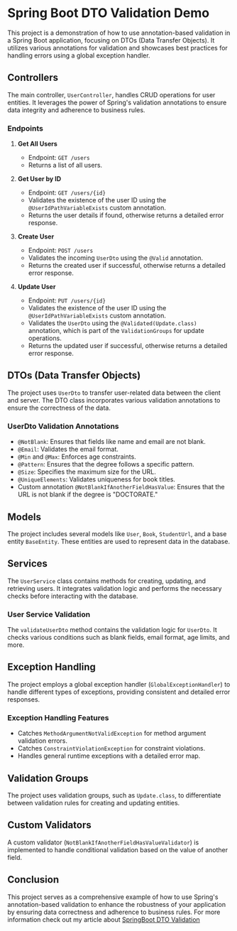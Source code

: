 # Spring Boot DTO Validation Demo

This project is a demonstration of how to use annotation-based validation in a Spring Boot application, focusing on DTOs (Data Transfer Objects). It utilizes various annotations for validation and showcases best practices for handling errors using a global exception handler.

## Controllers

The main controller, `UserController`, handles CRUD operations for user entities. It leverages the power of Spring's validation annotations to ensure data integrity and adherence to business rules.

### Endpoints

1. **Get All Users**
    - Endpoint: `GET /users`
    - Returns a list of all users.

2. **Get User by ID**
    - Endpoint: `GET /users/{id}`
    - Validates the existence of the user ID using the `@UserIdPathVariableExists` custom annotation.
    - Returns the user details if found, otherwise returns a detailed error response.

3. **Create User**
    - Endpoint: `POST /users`
    - Validates the incoming `UserDto` using the `@Valid` annotation.
    - Returns the created user if successful, otherwise returns a detailed error response.

4. **Update User**
    - Endpoint: `PUT /users/{id}`
    - Validates the existence of the user ID using the `@UserIdPathVariableExists` custom annotation.
    - Validates the `UserDto` using the `@Validated(Update.class)` annotation, which is part of the `ValidationGroups` for update operations.
    - Returns the updated user if successful, otherwise returns a detailed error response.

## DTOs (Data Transfer Objects)

The project uses `UserDto` to transfer user-related data between the client and server. The DTO class incorporates various validation annotations to ensure the correctness of the data.

### UserDto Validation Annotations

- `@NotBlank`: Ensures that fields like name and email are not blank.
- `@Email`: Validates the email format.
- `@Min` and `@Max`: Enforces age constraints.
- `@Pattern`: Ensures that the degree follows a specific pattern.
- `@Size`: Specifies the maximum size for the URL.
- `@UniqueElements`: Validates uniqueness for book titles.
- Custom annotation `@NotBlankIfAnotherFieldHasValue`: Ensures that the URL is not blank if the degree is "DOCTORATE."

## Models

The project includes several models like `User`, `Book`, `StudentUrl`, and a base entity `BaseEntity`. These entities are used to represent data in the database.

## Services

The `UserService` class contains methods for creating, updating, and retrieving users. It integrates validation logic and performs the necessary checks before interacting with the database.

### User Service Validation

The `validateUserDto` method contains the validation logic for `UserDto`. It checks various conditions such as blank fields, email format, age limits, and more.

## Exception Handling

The project employs a global exception handler (`GlobalExceptionHandler`) to handle different types of exceptions, providing consistent and detailed error responses.

### Exception Handling Features

- Catches `MethodArgumentNotValidException` for method argument validation errors.
- Catches `ConstraintViolationException` for constraint violations.
- Handles general runtime exceptions with a detailed error map.

## Validation Groups

The project uses validation groups, such as `Update.class`, to differentiate between validation rules for creating and updating entities.

## Custom Validators

A custom validator (`NotBlankIfAnotherFieldHasValueValidator`) is implemented to handle conditional validation based on the value of another field.

## Conclusion

This project serves as a comprehensive example of how to use Spring's annotation-based validation to enhance the robustness of your application by ensuring data correctness and adherence to business rules.
For more information check out my article about [SpringBoot DTO Validation](https://medium.com/paysafe-bulgaria/springboot-dto-validation-good-practices-and-breakdown-fee69277b3b0)
